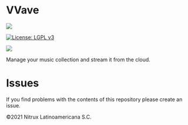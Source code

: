 # VVave
![](https://mauikit.org/wp-content/uploads/2018/12/maui_project_logo.png)

[![License: LGPL v3](https://img.shields.io/badge/License-LGPL%20v3-blue.svg)](https://www.gnu.org/licenses/lgpl-3.0)

![](https://nxos.org/wp-content/uploads/2025/03/Screenshot_20250301_000225.png)

Manage your music collection and stream it from the cloud.

# Issues
If you find problems with the contents of this repository please create an issue.

©2021 Nitrux Latinoamericana S.C.

